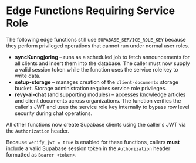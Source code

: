# Edge Functions Requiring Service Role

The following edge functions still use `SUPABASE_SERVICE_ROLE_KEY` because they perform privileged operations that cannot run under normal user roles.

- **syncKunngjoring** – runs as a scheduled job to fetch announcements for all clients and insert them into the database. The caller must now supply a valid session token while the function uses the service role key to write data.
- **setup-storage** – manages creation of the `client-documents` storage bucket. Storage administration requires service role privileges.
- **revy-ai-chat** (and supporting modules) – accesses knowledge articles and client documents across organizations. The function verifies the caller's JWT and uses the service role key internally to bypass row level security during chat operations.

All other functions now create Supabase clients using the caller's JWT via the `Authorization` header.

Because `verify_jwt = true` is enabled for these functions, callers **must** include a valid Supabase session token in the `Authorization` header formatted as `Bearer <token>`.

